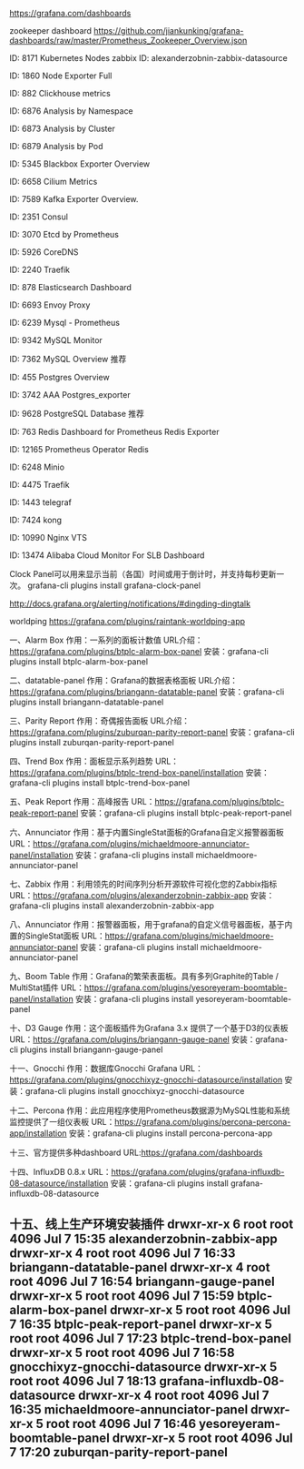https://grafana.com/dashboards

zookeeper dashboard
https://github.com/jiankunking/grafana-dashboards/raw/master/Prometheus_Zookeeper_Overview.json

ID: 8171 Kubernetes Nodes
zabbix
ID: alexanderzobnin-zabbix-datasource

ID: 1860 Node Exporter Full

ID: 882 Clickhouse metrics

ID: 6876 Analysis by Namespace

ID: 6873 Analysis by Cluster

ID: 6879 Analysis by Pod

ID: 5345 Blackbox Exporter Overview

ID: 6658 Cilium Metrics

ID: 7589  Kafka Exporter Overview.

ID: 2351 Consul

ID: 3070 Etcd by Prometheus

ID: 5926 CoreDNS

ID: 2240 Traefik

ID: 878 Elasticsearch Dashboard

ID: 6693 Envoy Proxy

ID: 6239 Mysql - Prometheus

ID: 9342 MySQL Monitor
 
ID: 7362 MySQL Overview 推荐

ID: 455 Postgres Overview

ID: 3742 AAA Postgres_exporter

ID: 9628 PostgreSQL Database 推荐

ID: 763 Redis Dashboard for Prometheus Redis Exporter
 
ID: 12165 Prometheus Operator Redis

ID: 6248 Minio

ID: 4475 Traefik

ID: 1443 telegraf

ID: 7424 kong

ID: 10990 Nginx VTS

ID: 13474 Alibaba Cloud Monitor For SLB Dashboard

Clock Panel可以用来显示当前（各国）时间或用于倒计时，并支持每秒更新一次。
grafana-cli plugins install grafana-clock-panel

http://docs.grafana.org/alerting/notifications/#dingding-dingtalk

worldping
https://grafana.com/plugins/raintank-worldping-app

一、Alarm Box
作用：一系列的面板计数值
URL介绍：https://grafana.com/plugins/btplc-alarm-box-panel
安装：grafana-cli plugins install btplc-alarm-box-panel


二、datatable-panel
作用：Grafana的数据表格面板
URL介绍：https://grafana.com/plugins/briangann-datatable-panel
安装：grafana-cli plugins install briangann-datatable-panel


三、Parity Report
作用：奇偶报告面板
URL介绍：https://grafana.com/plugins/zuburqan-parity-report-panel
安装：grafana-cli plugins install zuburqan-parity-report-panel


四、Trend Box
作用：面板显示系列趋势
URL：https://grafana.com/plugins/btplc-trend-box-panel/installation
安装：grafana-cli plugins install btplc-trend-box-panel


五、Peak Report
作用：高峰报告
URL：https://grafana.com/plugins/btplc-peak-report-panel
安装：grafana-cli plugins install btplc-peak-report-panel


六、Annunciator
作用：基于内置SingleStat面板的Grafana自定义报警器面板
URL：https://grafana.com/plugins/michaeldmoore-annunciator-panel/installation
安装：grafana-cli plugins install michaeldmoore-annunciator-panel


七、Zabbix
作用：利用领先的时间序列分析开源软件可视化您的Zabbix指标
URL：https://grafana.com/plugins/alexanderzobnin-zabbix-app
安装：grafana-cli plugins install alexanderzobnin-zabbix-app


八、Annunciator
作用：报警器面板，用于grafana的自定义信号器面板，基于内置的SingleStat面板
URL：https://grafana.com/plugins/michaeldmoore-annunciator-panel
安装：grafana-cli plugins install michaeldmoore-annunciator-panel


九、Boom Table
作用：Grafana的繁荣表面板。具有多列Graphite的Table / MultiStat插件
URL：https://grafana.com/plugins/yesoreyeram-boomtable-panel/installation
安装：grafana-cli plugins install yesoreyeram-boomtable-panel


十、D3 Gauge
作用：这个面板插件为Grafana 3.x 提供了一个基于D3的仪表板
URL：https://grafana.com/plugins/briangann-gauge-panel
安装：grafana-cli plugins install briangann-gauge-panel


十一、Gnocchi
作用：数据库Gnocchi Grafana
URL：https://grafana.com/plugins/gnocchixyz-gnocchi-datasource/installation
安装：grafana-cli plugins install gnocchixyz-gnocchi-datasource

十二、Percona
作用：此应用程序使用Prometheus数据源为MySQL性能和系统监控提供了一组仪表板
URL：https://grafana.com/plugins/percona-percona-app/installation
安装：grafana-cli plugins install percona-percona-app

十三、官方提供多种dashboard
URL:https://grafana.com/dashboards

十四、InfluxDB 0.8.x
URL：https://grafana.com/plugins/grafana-influxdb-08-datasource/installation
安装：grafana-cli plugins install grafana-influxdb-08-datasource

十五、线上生产环境安装插件
drwxr-xr-x 6 root root 4096 Jul  7 15:35 alexanderzobnin-zabbix-app
drwxr-xr-x 4 root root 4096 Jul  7 16:33 briangann-datatable-panel
drwxr-xr-x 4 root root 4096 Jul  7 16:54 briangann-gauge-panel
drwxr-xr-x 5 root root 4096 Jul  7 15:59 btplc-alarm-box-panel
drwxr-xr-x 5 root root 4096 Jul  7 16:35 btplc-peak-report-panel
drwxr-xr-x 5 root root 4096 Jul  7 17:23 btplc-trend-box-panel
drwxr-xr-x 5 root root 4096 Jul  7 16:58 gnocchixyz-gnocchi-datasource
drwxr-xr-x 5 root root 4096 Jul  7 18:13 grafana-influxdb-08-datasource
drwxr-xr-x 4 root root 4096 Jul  7 16:35 michaeldmoore-annunciator-panel
drwxr-xr-x 5 root root 4096 Jul  7 16:46 yesoreyeram-boomtable-panel
drwxr-xr-x 5 root root 4096 Jul  7 17:20 zuburqan-parity-report-panel
--------------------- 
